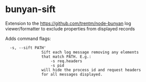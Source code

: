 # bunyan-sift
Extension to the https://github.com/trentm/node-bunyan log viewer/formatter to exclude properties from displayed records

Adds command flags:
```
  -s, --sift PATH'
                Sift each log message removing any elements
                that match PATH. E.g.:
                    -s req.headers
                    -s pid
                will hide the process id and request headers
                for all messages displayed.
```
